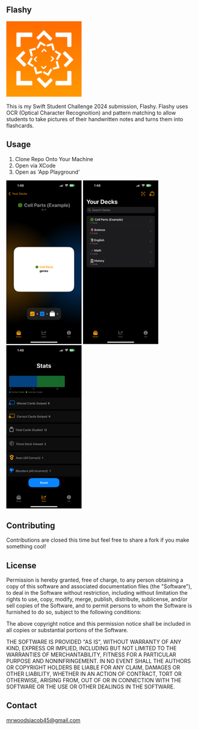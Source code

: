 

## Flashy
<img src='https://github.com/JacobWoods19/Flashy/blob/main/FlashyLogo.png?raw=true' width='200'>

This is my Swift Student Challenge 2024 submission, Flashy. Flashy uses OCR (Optical Character Recognoition) and pattern matching to allow students to take pictures of their handwritten notes and turns them into flashcards.

## Usage
1. Clone Repo Onto Your Machine
2. Open via XCode
3. Open as 'App Playground'
<img src='https://github.com/JacobWoods19/Flashy/blob/main/FlashySS1.PNG?raw=true' width='200'>
<img src='https://github.com/JacobWoods19/Flashy/blob/main/FlashySS2.PNG?raw=true' width='200'>
<img src='https://github.com/JacobWoods19/Flashy/blob/main/FlashySS3.PNG?raw=true' width='200'>

## Contributing

Contributions are closed this time but feel free to share a fork if you make something cool!

## License

Permission is hereby granted, free of charge, to any person obtaining
a copy of this software and associated documentation files (the
"Software"), to deal in the Software without restriction, including
without limitation the rights to use, copy, modify, merge, publish,
distribute, sublicense, and/or sell copies of the Software, and to
permit persons to whom the Software is furnished to do so, subject to
the following conditions:

The above copyright notice and this permission notice shall be
included in all copies or substantial portions of the Software.

THE SOFTWARE IS PROVIDED "AS IS", WITHOUT WARRANTY OF ANY KIND,
EXPRESS OR IMPLIED, INCLUDING BUT NOT LIMITED TO THE WARRANTIES OF
MERCHANTABILITY, FITNESS FOR A PARTICULAR PURPOSE AND
NONINFRINGEMENT. IN NO EVENT SHALL THE AUTHORS OR COPYRIGHT HOLDERS BE
LIABLE FOR ANY CLAIM, DAMAGES OR OTHER LIABILITY, WHETHER IN AN ACTION
OF CONTRACT, TORT OR OTHERWISE, ARISING FROM, OUT OF OR IN CONNECTION
WITH THE SOFTWARE OR THE USE OR OTHER DEALINGS IN THE SOFTWARE.

## Contact

mrwoodsjacob45@gmail.com
